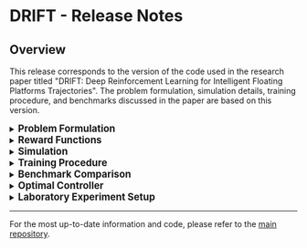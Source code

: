 # DRIFT - Release Notes

## Overview

This release corresponds to the version of the code used in the research paper titled "DRIFT: Deep Reinforcement Learning for Intelligent Floating Platforms Trajectories". The problem formulation, simulation details, training procedure, and benchmarks discussed in the paper are based on this version.

<details>
<summary><span style="font-size: 1.2em; font-weight: bold;">Problem Formulation</span></summary>

The problem is formulated as a sequential decision-making task to control a floating platform's maneuvers within a 2D space. The state space, actions, and task-specific observations are defined as per the equations and tables provided in the paper.

| 3DoF Thrusters Configuration | 6DoF Thrusters Configuration |
| :-: | :-: |
| <img src="omniisaacgymenvs/images/config3Dof.png" width="200"/> | <img src="omniisaacgymenvs/images/config6Dof.png" width="200"/> |
</details>

<details>
<summary><span style="font-size: 1.2em; font-weight: bold;">Reward Functions</span></summary>

Three reward functions for different tasks (Go to position, Go to pose, Track velocity) are defined as exponential terms (as described in the paper). These reward functions have been utilized for training the agents in this version.

</details>

<details>
<summary><span style="font-size: 1.2em; font-weight: bold;">Simulation</span></summary>
The simulation enhancements based on the RANS framework (RANS v2.0) have been integrated to perform more complex tasks. It includes parameterized rewards, penalties, disturbance generators, and allows action and state noises to be injected. 
</details>

<details>
<summary><span style="font-size: 1.2em; font-weight: bold;">Training Procedure</span></summary>
The training procedure is based on the PPO (Proximal Policy Optimization) algorithm with specific network configurations that can be checked in the training conf files:

```bash
.
├── cfg
│   ├── task                   # Task configurations
│   │   └── virtual_floating_platform  # Virtual floating platform task configurations
│   └── train                  # Training configurations
│       └── virtual_floating_platform  # Virtual floating platform training . The agents undergo training for a total of 2000 epochs or approximately 130M steps.
```
The agents undergo training for a total of 2000 epochs or approximately 130M steps.

</details>

<details>
<summary><span style="font-size: 1.2em; font-weight: bold;">Benchmark Comparison</span></summary>
This version includes a benchmark comparison between deep reinforcement learning (DRL) and optimal control approaches (LQR) for controlling the floating platform. The comparison aims to provide insights into the strengths and weaknesses of each approach.

</details>

<details>
<summary><span style="font-size: 1.2em; font-weight: bold;">Optimal Controller</span></summary>
An infinite horizon discrete-time LQR controller is implemented to compare with the DRL algorithm for controlling the floating platform. The state variables and corresponding state matrices for the LQR controller are calculated using finite differencing.

</details>

<details>
<summary><span style="font-size: 1.2em; font-weight: bold;">Laboratory Experiment Setup</span></summary>
Real-world validation experiments were conducted using the physical air bearings platform located in the ZeroG Laboratory at the University of Luxembourg. Details about the laboratory setup and experimental procedures can be found in the paper.

| Framework Employed for Training and Evaluation |
| :-: | 
| ![3Dof_GoToXY_v2](omniisaacgymenvs/images/framework.png) | 

 | Floating Platform in ZeroG Lab |
 | :-: | 
![3Dof_GoToPose_v2](omniisaacgymenvs/demos/real_fp_gotopose.gif)|

</details>

---

For the most up-to-date information and code, please refer to the [main repository](https://github.com/elharirymatteo/RANS/tree/main).
